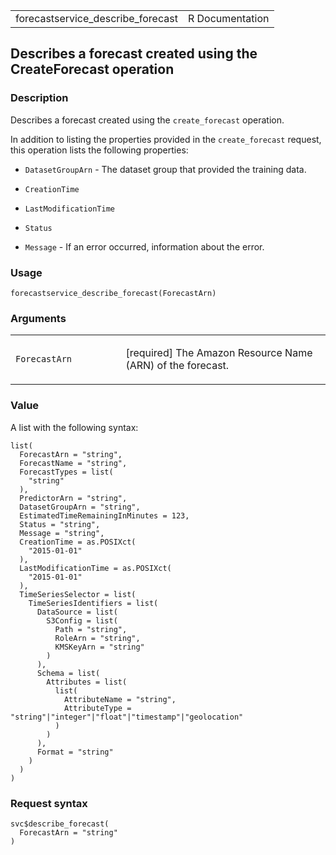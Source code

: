 <table style="width: 100%;">
<tbody>
<tr class="odd">
<td>forecastservice_describe_forecast</td>
<td style="text-align: right;">R Documentation</td>
</tr>
</tbody>
</table>

## Describes a forecast created using the CreateForecast operation

### Description

Describes a forecast created using the `create_forecast` operation.

In addition to listing the properties provided in the `create_forecast`
request, this operation lists the following properties:

-   `DatasetGroupArn` - The dataset group that provided the training
    data.

-   `CreationTime`

-   `LastModificationTime`

-   `Status`

-   `Message` - If an error occurred, information about the error.

### Usage

    forecastservice_describe_forecast(ForecastArn)

### Arguments

<table>
<colgroup>
<col style="width: 35%" />
<col style="width: 65%" />
</colgroup>
<tbody>
<tr class="odd">
<td><code
id="forecastservice_describe_forecast_:_ForecastArn">ForecastArn</code></td>
<td><p>[required] The Amazon Resource Name (ARN) of the
forecast.</p></td>
</tr>
</tbody>
</table>

### Value

A list with the following syntax:

    list(
      ForecastArn = "string",
      ForecastName = "string",
      ForecastTypes = list(
        "string"
      ),
      PredictorArn = "string",
      DatasetGroupArn = "string",
      EstimatedTimeRemainingInMinutes = 123,
      Status = "string",
      Message = "string",
      CreationTime = as.POSIXct(
        "2015-01-01"
      ),
      LastModificationTime = as.POSIXct(
        "2015-01-01"
      ),
      TimeSeriesSelector = list(
        TimeSeriesIdentifiers = list(
          DataSource = list(
            S3Config = list(
              Path = "string",
              RoleArn = "string",
              KMSKeyArn = "string"
            )
          ),
          Schema = list(
            Attributes = list(
              list(
                AttributeName = "string",
                AttributeType = "string"|"integer"|"float"|"timestamp"|"geolocation"
              )
            )
          ),
          Format = "string"
        )
      )
    )

### Request syntax

    svc$describe_forecast(
      ForecastArn = "string"
    )
